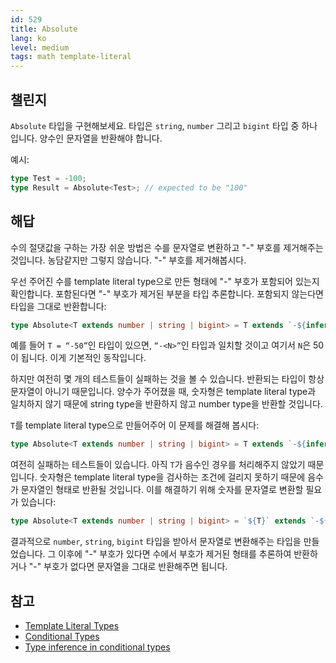 ```yaml
---
id: 529
title: Absolute
lang: ko
level: medium
tags: math template-literal
---
```


## 챌린지

`Absolute` 타입을 구현해보세요.
타입은 `string`, `number` 그리고 `bigint` 타입 중 하나입니다.
양수인 문자열을 반환해야 합니다.

예시:

```typescript
type Test = -100;
type Result = Absolute<Test>; // expected to be "100"
```

## 해답

수의 절댓값을 구하는 가장 쉬운 방법은 수를 문자열로 변환하고 "-" 부호를 제거해주는 것입니다.
농담같지만 그렇지 않습니다.
"-" 부호를 제거해봅시다.

우선 주어진 수를 template literal type으로 만든 형태에 "-" 부호가 포함되어 있는지 확인합니다. 포함된다면 "-" 부호가 제거된 부분을 타입 추론합니다. 포함되지 않는다면 타입을 그대로 반환합니다:

```typescript
type Absolute<T extends number | string | bigint> = T extends `-${infer N}` ? N : T;
```

예를 들어 `T = “-50”`인 타입이 있으면, `“-<N>”`인 타입과 일치할 것이고 여기서 `N`은 50이 됩니다.
이게 기본적인 동작입니다.

하지만 여전히 몇 개의 테스트들이 실패하는 것을 볼 수 있습니다.
반환되는 타입이 항상 문자열이 아니기 때문입니다.
양수가 주어졌을 때, 숫자형은 template literal type과 일치하지 않기 때문에 string type을 반환하지 않고 number type을 반환할 것입니다.

`T`를 template literal type으로 만들어주어 이 문제를 해결해 봅시다:

```typescript
type Absolute<T extends number | string | bigint> = T extends `-${infer N}` ? N : `${T}`;
```

여전히 실패하는 테스트들이 있습니다.
아직 `T`가 음수인 경우를 처리해주지 않았기 때문입니다.
숫자형은 template literal type을 검사하는 조건에 걸리지 못하기 때문에 음수가 문자열인 형태로 반환될 것입니다.
이를 해결하기 위해 숫자를 문자열로 변환할 필요가 있습니다:

```typescript
type Absolute<T extends number | string | bigint> = `${T}` extends `-${infer N}` ? N : `${T}`;
```

결과적으로 `number`, `string`, `bigint` 타입을 받아서 문자열로 변환해주는 타입을 만들었습니다. 그 이후에 "-" 부호가 있다면 수에서 부호가 제거된 형태를 추론하여 반환하거나 "-" 부호가 없다면 문자열을 그대로 반환해주면 됩니다.

## 참고

- [Template Literal Types](https://www.typescriptlang.org/docs/handbook/release-notes/typescript-4-1.html#template-literal-types)
- [Conditional Types](https://www.typescriptlang.org/docs/handbook/2/conditional-types.html)
- [Type inference in conditional types](https://www.typescriptlang.org/docs/handbook/2/conditional-types.html#inferring-within-conditional-types)
